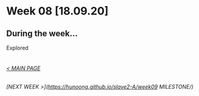 # Week 08 [18.09.20] 

## During the week...
Explored
<br/>
<br/>

###### [< MAIN PAGE](https://hunoong.github.io/slave2-A/)
###### [NEXT WEEK >](https://hunoong.github.io/slave2-A/week09 MILESTONE/)
